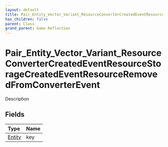 ```yaml
---
layout: default
title: Pair_Entity_Vector_Variant_ResourceConverterCreatedEventResourceStorageCreatedEventResourceRemovedFromConverterEvent
has_children: false
parent: Class
grand_parent: Game Reflection
---
```

# Pair_Entity_Vector_Variant_ResourceConverterCreatedEventResourceStorageCreatedEventResourceRemovedFromConverterEvent
Description 

## Fields

| Type | Name |
|:-------------|:--------------|
| [Entity](/docs/game-reflection/classes/entity) | key |

